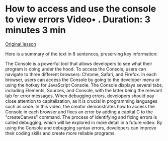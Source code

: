 # How to access and use the console to view errors Video• . Duration: 3 minutes 3 min

[Original lesson](https://www.coursera.org/learn/uol-introduction-to-programming-1/lecture/a8ouR/how-to-access-and-use-the-console-to-view-errors)

Here is a summary of the text in 8 sentences, preserving key information:

The Console is a powerful tool that allows developers to see what their program is doing under the hood. To access the Console, users can navigate to three different browsers: Chrome, Safari, and Firefox. In each browser, users can access the Console by going to the developer menu or using the hotkey for JavaScript Console. The Console displays several tabs, including Elements, Sources, and Console, with the latter being the relevant tab for error messages. When debugging errors, developers should pay close attention to capitalization, as it is crucial in programming languages such as code. In this video, the creator demonstrates how to access the Console in each browser and fixes an error by adding a capital C to the "createCanvas" command. The process of identifying and fixing errors is called debugging, which will be explored in more detail in a future video. By using the Console and debugging syntax errors, developers can improve their coding skills and create more reliable programs.

